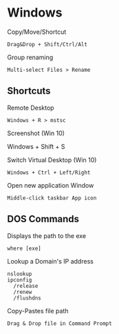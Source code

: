 # Windows

Copy/Move/Shortcut

    Drag&Drop + Shift/Ctrl/Alt

Group renaming

    Multi-select Files > Rename

## Shortcuts

Remote Desktop

    Windows + R > mstsc

Screenshot (Win 10)

  Windows + Shift + S

Switch Virtual Desktop (Win 10)

    Windows + Ctrl + Left/Right

Open new application Window

    Middle-click taskbar App icon

## DOS Commands

Displays the path to the exe

    where [exe]

Lookup a Domain's IP address

    nslookup
    ipconfig
      /release
      /renew
      /flushdns

Copy-Pastes file path

    Drag & Drop file in Command Prompt